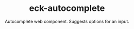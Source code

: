 <h1 align="center">
  eck-autocomplete
</h1>

<p align="center">
  Autocomplete web component. Suggests options for an input.
</p>
